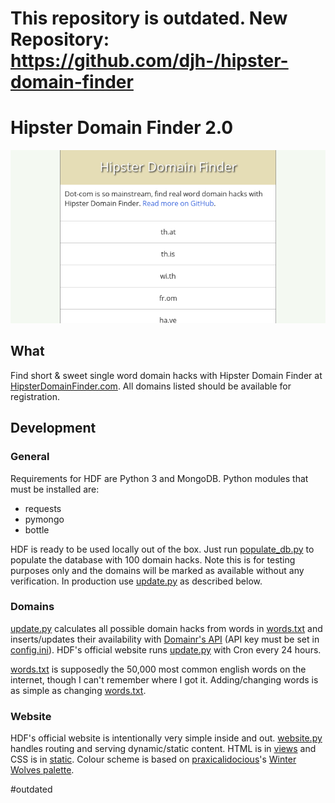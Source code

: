 # This repository is outdated. New Repository: https://github.com/djh-/hipster-domain-finder

# Hipster Domain Finder 2.0

![screenshot][screenshot]

## What

Find short & sweet single word domain hacks with Hipster Domain Finder at
[HipsterDomainFinder.com][hdf]. All domains listed should be available for
registration.

## Development

### General ###

Requirements for HDF are Python 3 and MongoDB. Python modules that must be
installed are:

- requests
- pymongo
- bottle

HDF is ready to be used locally out of the box. Just run
[populate_db.py][populate_db] to populate the database with 100 domain hacks.
Note this is for testing purposes only and the domains will be marked as
available without any verification. In production use [update.py][update] as
described below.

### Domains

[update.py][update] calculates all possible domain hacks from words in
[words.txt][words] and inserts/updates their availability with [Domainr's
API][domainr] (API key must be set in [config.ini][config]). HDF's official
website runs [update.py][update] with Cron every 24 hours.

[words.txt][words] is supposedly the 50,000 most common english words on the
internet, though I can't remember where I got it. Adding/changing words is as
simple as changing [words.txt][words].

### Website ###

HDF's official website is intentionally very simple inside and out.
[website.py][website] handles routing and serving dynamic/static content. HTML
is in [views][views] and CSS is in [static][static]. Colour scheme is based on
[praxicalidocious][praxicalidocious]'s [Winter Wolves palette][palette].

[hdf]: http://www.hipsterdomainfinder.com
[screenshot]: screenshot.png
[domainr]: https://github.com/domainr/api
[populate_db]: populate_db.py
[update]: update.py
[words]: words.txt
[config]: config.ini
[website]: website.py
[views]: views
[static]: static
[praxicalidocious]: http://www.colourlovers.com/lover/praxicalidocious
[palette]: http://www.colourlovers.com/palette/3636384/Winter_Wolves

#outdated
